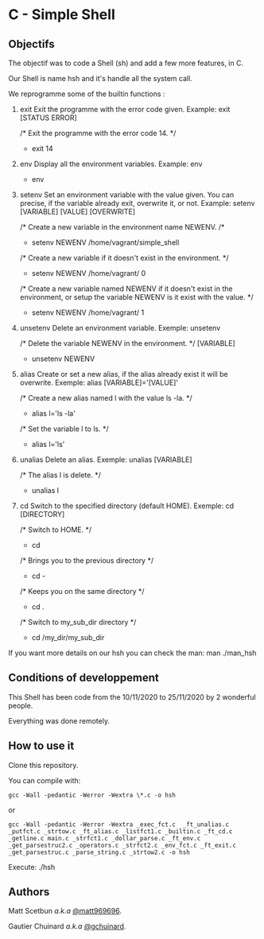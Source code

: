 # C - Simple Shell

## Objectifs

The objectif was to code a Shell (sh) and add a few more features, in C.

Our Shell is name hsh and it's handle all the system call.

We reprogramme some of the builtin functions :

1. exit
	Exit the programme with the error code given.
	Example: exit [STATUS ERROR]

	/* Exit the programme with the error code 14. */
	- exit 14


2. env
	Display all the environment variables.
	Example: env
	- env


3. setenv
	Set an environment variable with the value given. You can precise, if the variable already exit, overwrite it, or not.
	Example: setenv [VARIABLE] [VALUE] [OVERWRITE]
	
	/* Create a new variable in the environment name NEWENV. /*
	- setenv NEWENV /home/vagrant/simple\_shell	
	
	/* Create a new variable if it doesn't exist in the environment. */
	- setenv NEWENV /home/vagrant/ 0

	/* Create a new variable named NEWENV if it doesn't exist in the environment, or setup the variable NEWENV is it exist with the value. */
	- setenv NEWENV /home/vagrant/ 1


4. unsetenv
	Delete an environment variable.
	Exemple: unsetenv
	
	/* Delete the variable NEWENV in the environment. */ [VARIABLE]
	- unsetenv NEWENV

5. alias
	Create or set a new alias, if the alias already exist it will be overwrite.
	Exemple: alias [VARIABLE]='[VALUE]'

	/* Create a new alias named l with the value ls -la. */
	- alias l='ls -la'

	/* Set the variable l to ls. */
	- alias l='ls'

6. unalias
	Delete an alias.
	Exemple: unalias [VARIABLE]

	/* The alias l is delete. */
	- unalias l	

7. cd
	Switch to the specified directory (default HOME).
	Exemple: cd [DIRECTORY]

	/* Switch to HOME. */
	- cd				

	/* Brings you to the previous directory */
	- cd -				

	/* Keeps you on the same directory */
	- cd .			
	
	/* Switch to my_sub_dir directory */
	- cd /my\_dir/my\_sub\_dir	

If you want more details on our hsh you can check the man: man ./man\_hsh


## Conditions of developpement

This Shell has been code from the 10/11/2020 to 25/11/2020 by 2 wonderful people.

Everything was done remotely.


## How to use it

Clone this repository.

You can compile with:
```
gcc -Wall -pedantic -Werror -Wextra \*.c -o hsh
```
or
```
gcc -Wall -pedantic -Werror -Wextra _exec_fct.c  _ft_unalias.c _putfct.c _strtow.c _ft_alias.c _listfct1.c _builtin.c _ft_cd.c _getline.c main.c _strfct1.c _dollar_parse.c _ft_env.c _get_parsestruc2.c _operators.c _strfct2.c _env_fct.c _ft_exit.c _get_parsestruc.c _parse_string.c _strtow2.c -o hsh
```

Execute: ./hsh


## Authors

Matt Scetbun *a.k.a* [@matt969696](https://github.com/matt969696 "The best bro for coding a project <3").

Gautier Chuinard *a.k.a* [@gchuinard](https://github.com/gchuinard "Just me :D").
